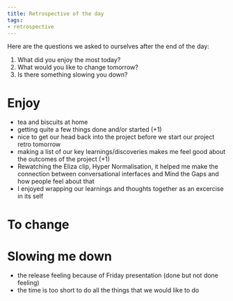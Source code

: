 ```yaml
---
title: Retrospective of the day
tags:
- retrospective
---
```


Here are the questions we asked to ourselves after the end of the day:

1. What did you enjoy the most today?
2. What would you like to change tomorrow?
3. Is there something slowing you down?


# Enjoy

- tea and biscuits at home
- getting quite a few things done and/or started (+1)
- nice to get our head back into the project before we start our project retro tomorrow
- making a list of our key learnings/discoveries makes me feel good about the outcomes of the project (+1)
- Rewatching the Eliza clip, Hyper Normalisation, it helped me make the connection between conversational interfaces and Mind     the Gaps and how people feel about that
- I enjoyed wrapping our learnings and thoughts together as an excercise in its self

# To change


# Slowing me down

- the release feeling because of Friday presentation (done but not done feeling)
- the time is too short to do all the things that we would like to do
